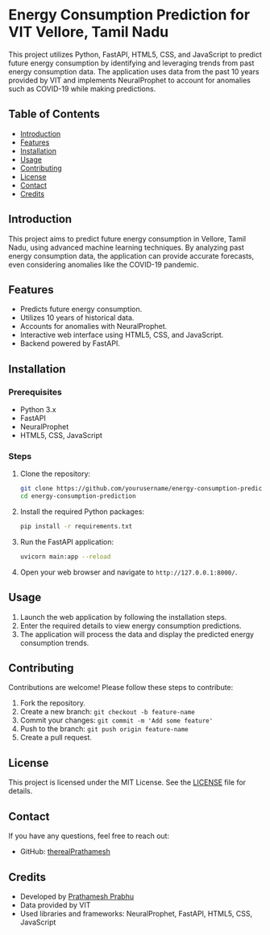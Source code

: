 # Energy Consumption Prediction for VIT Vellore, Tamil Nadu

This project utilizes Python, FastAPI, HTML5, CSS, and JavaScript to predict future energy consumption by identifying and leveraging trends from past energy consumption data. The application uses data from the past 10 years provided by VIT and implements NeuralProphet to account for anomalies such as COVID-19 while making predictions.

## Table of Contents

- [Introduction](#introduction)
- [Features](#features)
- [Installation](#installation)
- [Usage](#usage)
- [Contributing](#contributing)
- [License](#license)
- [Contact](#contact)
- [Credits](#credits)

## Introduction

This project aims to predict future energy consumption in Vellore, Tamil Nadu, using advanced machine learning techniques. By analyzing past energy consumption data, the application can provide accurate forecasts, even considering anomalies like the COVID-19 pandemic.

## Features

- Predicts future energy consumption.
- Utilizes 10 years of historical data.
- Accounts for anomalies with NeuralProphet.
- Interactive web interface using HTML5, CSS, and JavaScript.
- Backend powered by FastAPI.

## Installation

### Prerequisites

- Python 3.x
- FastAPI
- NeuralProphet
- HTML5, CSS, JavaScript

### Steps

1. Clone the repository:
    ```bash
    git clone https://github.com/yourusername/energy-consumption-prediction.git
    cd energy-consumption-prediction
    ```

2. Install the required Python packages:
    ```bash
    pip install -r requirements.txt
    ```

3. Run the FastAPI application:
    ```bash
    uvicorn main:app --reload
    ```

4. Open your web browser and navigate to `http://127.0.0.1:8000/`.

## Usage

1. Launch the web application by following the installation steps.
2. Enter the required details to view energy consumption predictions.
3. The application will process the data and display the predicted energy consumption trends.

## Contributing

Contributions are welcome! Please follow these steps to contribute:

1. Fork the repository.
2. Create a new branch: `git checkout -b feature-name`
3. Commit your changes: `git commit -m 'Add some feature'`
4. Push to the branch: `git push origin feature-name`
5. Create a pull request.

## License

This project is licensed under the MIT License. See the [LICENSE](LICENSE) file for details.

## Contact

If you have any questions, feel free to reach out:

- GitHub: [therealPrathamesh](https://github.com/therealPrathamesh)

## Credits

- Developed by [Prathamesh Prabhu](https://github.com/therealPrathamesh)
- Data provided by VIT
- Used libraries and frameworks: NeuralProphet, FastAPI, HTML5, CSS, JavaScript

